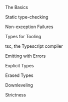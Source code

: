 The Basics

Static type-checking

Non-exception Failures

Types for Tooling

tsc, the Typescript compiler

Emitting with Errors

Explicit Types

Erased Types

Downleveling

Strictness